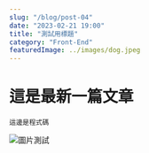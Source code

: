 ```yaml
---
slug: "/blog/post-04"
date: "2023-02-21 19:00"
title: "測試用標題"
category: "Front-End"
featuredImage: ../images/dog.jpeg
---
```


# 這是最新一篇文章

```
這邊是程式碼
```

![圖片測試](https://titangene.github.io/images/cover/javascript.jpg)
